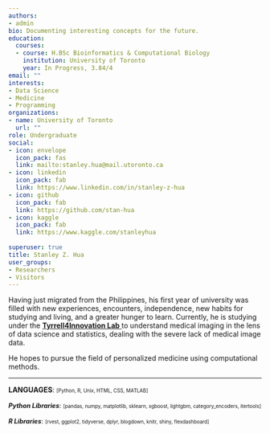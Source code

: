 ```yaml
---
authors:
- admin
bio: Documenting interesting concepts for the future.
education:
  courses:
  - course: H.BSc Bioinformatics & Computational Biology
    institution: University of Toronto
    year: In Progress, 3.84/4
email: ""
interests:
- Data Science
- Medicine
- Programming
organizations:
- name: University of Toronto
  url: ""
role: Undergraduate
social:
- icon: envelope
  icon_pack: fas
  link: mailto:stanley.hua@mail.utoronto.ca
- icon: linkedin
  icon_pack: fab
  link: https://www.linkedin.com/in/stanley-z-hua
- icon: github
  icon_pack: fab
  link: https://github.com/stan-hua
- icon: kaggle
  icon_pack: fab
  link: https://www.kaggle.com/stanleyhua
  
superuser: true
title: Stanley Z. Hua
user_groups:
- Researchers
- Visitors
---
```

<style>
  .smaller{
    font-size: 70%;
  }
  .libraries{
    font-size: 90%;
  }
</style>



Having just migrated from the Philippines, his first year of university was filled with new experiences, encounters,  independence, new habits for studying and living, and a greater hunger to learn. Currently, he is studying under the  <a href="http://www.tyrrell4innovation.ca"> **Tyrrell4Innovation Lab** </a> to understand medical imaging in the lens of data science and statistics, dealing with the severe lack of medical image data.

He hopes to pursue the field of personalized medicine using computational methods.

---

**LANGUAGES**:  <span class="smaller">[Python, R, Unix, HTML, CSS, MATLAB]</span>

<span class="libraries">***Python Libraries***:</span>  <span class="smaller">[pandas, numpy, matplotlib, sklearn, xgboost, lightgbm, category_encoders, itertools]</span>

<span class="libraries">***R Libraries***:</span>  <span class="smaller">[rvest, ggplot2, tidyverse, dplyr, blogdown, knitr, shiny, flexdashboard]</span>
